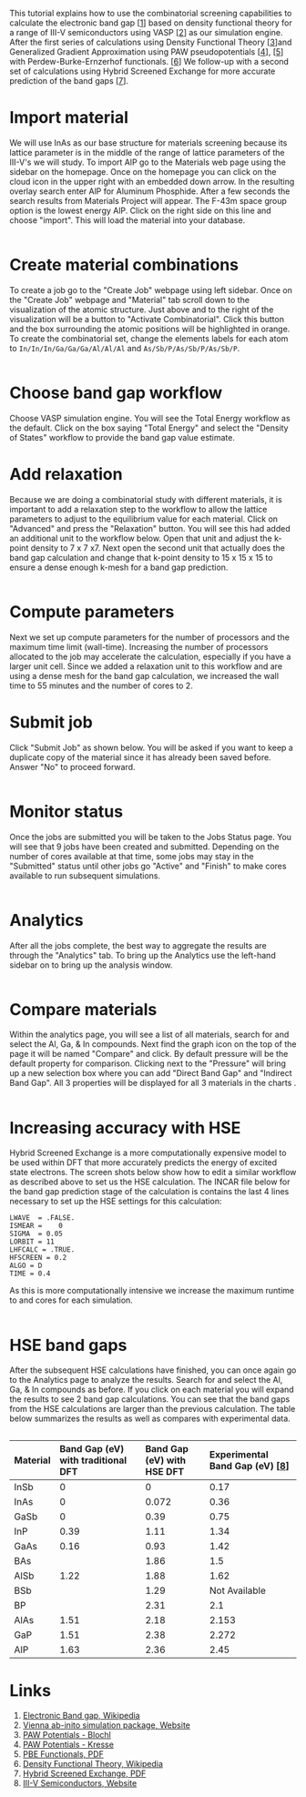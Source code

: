 <!-- by MH -->

This tutorial explains how to use the combinatorial screening capabilities to calculate the electronic band gap [[1](#links)] based on density functional theory for a range of III-V semiconductors using VASP [[2](#links)] as our simulation engine.  After the first series of calculations using Density Functional Theory [[3](#links)]and Generalized Gradient Approximation using PAW pseudopotentials [[4](#links)], [[5](#links)] with Perdew-Burke-Ernzerhof functionals. [[6](#links)] We follow-up with a second set of calculations using Hybrid Screened Exchange for more accurate prediction of the band gaps [[7](#links)].

# Import material

We will use InAs as our base structure for materials screening because its lattice parameter is in the middle of the range of lattice parameters of the III-V's we will study.  To import AlP go to the Materials web page using the sidebar on the homepage.  Once on the homepage you can click on the cloud icon in the upper right with an embedded down arrow.  In the resulting overlay search enter AlP for Aluminum Phosphide.  After a few seconds the search results from Materials Project will appear.  The F-43m space group option is the lowest energy AlP.  Click on the right side on this line and choose "import".  This will load the material into your database.

<img data-gifffer="/images/IIIVImport.gif"/>

# Create material combinations

To create a job go to the "Create Job" webpage using left sidebar.  Once on the "Create Job" webpage and "Material" tab scroll down to the visualization of the atomic structure.  Just above and to the right of the visualization will be a button to "Activate Combinatorial".  Click this button and the box surrounding the atomic positions will be highlighted in orange.  To create the combinatorial set, change the elements labels for each atom to `In/In/In/Ga/Ga/Ga/Al/Al/Al` and `As/Sb/P/As/Sb/P/As/Sb/P`.

<img data-gifffer="/images/IIIVCreate.gif"/>

# Choose band gap workflow

Choose VASP simulation engine. You will see the Total Energy workflow as the default.  Click on the box saying "Total Energy" and select the "Density of States" workflow to provide the band gap value estimate.

# Add relaxation

Because we are doing a combinatorial study with different materials, it is important to add a relaxation step to the workflow to allow the lattice parameters to adjust to the equilibrium value for each material.  Click on "Advanced" and press the "Relaxation" button.  You will see this had added an additional unit to the workflow below.  Open that unit and adjust the k-point density to 7 x 7 x7.  Next open the second unit that actually does the band gap calculation and change that k-point density to 15 x 15 x 15  to ensure a dense enough k-mesh for a band gap prediction.

<img data-gifffer="/images/IIIVWorkflow.gif"/>

# Compute parameters

Next we set up compute parameters for the number of processors and the maximum time limit (wall-time).  Increasing the number of processors allocated to the job may accelerate the calculation, especially if you have a larger unit cell.  Since we added a relaxation unit to this workflow and are using a dense mesh for the band gap calculation, we increased the wall time to 55 minutes and the number of cores to 2.

# Submit job

Click "Submit Job" as shown below. You will be asked if you want to keep a duplicate copy of the material since it has already been saved before. Answer "No" to proceed forward.

<img data-gifffer="/images/IIIVSubmit.gif"/>

# Monitor status

Once the jobs are submitted you will be taken to the Jobs Status page.  You will see that 9 jobs have been created and submitted.  Depending on the number of cores available at that time, some jobs may stay in the "Submitted" status until other jobs go "Active" and "Finish" to make cores available to run subsequent simulations.

<img data-gifffer="/images/IIIVResults.gif"/>

# Analytics

After all the jobs complete, the best way to aggregate the results are through the "Analytics" tab.  To bring up the Analytics use the left-hand sidebar on to bring up the analysis window.

<img data-gifffer="/images/IIIVAnalytics.gif"/>

# Compare materials

Within the analytics page, you will see a list of all materials, search for and select the Al, Ga, & In compounds.  Next find the graph icon on the top of the page it will be named "Compare" and click.  By default pressure will be the default property for comparison.  Clicking next to the "Pressure" will bring up a new selection box where you can add "Direct Band Gap" and "Indirect Band Gap".  All 3 properties will be displayed for all 3 materials in the charts .

<img data-gifffer="/images/IIIVBandGaps.gif"/>

# Increasing accuracy with HSE

Hybrid Screened Exchange is a more computationally expensive model to be used within DFT that more accurately predicts the energy of excited state electrons.  The screen shots below show how to edit a similar workflow as described above to set us the HSE calculation.  The INCAR file below for the band gap prediction stage of the calculation is contains the last 4 lines necessary to set up the HSE settings for this calculation:

```
LWAVE  = .FALSE.
ISMEAR =    0
SIGMA  = 0.05
LORBIT = 11
LHFCALC = .TRUE.
HFSCREEN = 0.2
ALGO = D
TIME = 0.4
```

As this is more computationally intensive we increase the maximum runtime to and cores for each simulation.

<img data-gifffer="/images/IIIVHSECreate.gif"/>

# HSE band gaps

After the subsequent HSE calculations have finished, you can once again go to the Analytics page to analyze the results.  Search for and select the Al, Ga, & In compounds as before.  If you click on each material you will expand the results to see 2 band gap calculations.  You can see that the band gaps from the HSE calculations are larger than the previous calculation.  The table below summarizes the results as well as compares with experimental data.

<img data-gifffer="/images/IIIVHSEAnalytics.gif"/>

| Material | Band Gap (eV) with traditional DFT | Band Gap (eV) with HSE DFT | Experimental Band Gap (eV) [[8](#links)]|
|:---------------|:------------|:------------|:------------|
| InSb | 0    | 0     | 0.17  |
| InAs | 0    | 0.072 | 0.36  |
| GaSb | 0    | 0.39  | 0.75  |
| InP  | 0.39 | 1.11  | 1.34  |
| GaAs | 0.16 | 0.93  | 1.42  |
| BAs  |      | 1.86  | 1.5   |
| AlSb | 1.22 | 1.88  | 1.62  |
| BSb  |      | 1.29  | Not Available |
| BP   |      | 2.31  | 2.1   |
| AlAs | 1.51 | 2.18  | 2.153 |
| GaP  | 1.51 | 2.38  | 2.272 |
| AlP  | 1.63 | 2.36  | 2.45  |

# Links

1. [Electronic Band gap, Wikipedia](https://en.wikipedia.org/wiki/Band_gap)
2. [Vienna ab-inito simulation package, Website](https://www.vasp.at/)
3. [PAW Potentials - Blochl](http://journals.aps.org/prb/abstract/10.1103/PhysRevB.50.17953)
4. [PAW Potentials - Kresse](http://journals.aps.org/prb/abstract/10.1103/PhysRevB.59.1758)
5. [PBE Functionals, PDF](http://journals.aps.org/prl/abstract/10.1103/PhysRevLett.77.3865)
6. [Density Functional Theory, Wikipedia](https://en.wikipedia.org/wiki/Density_functional_theory)
7. [Hybrid Screened Exchange, PDF](https://www.vasp.at/index.php/news/36-highlights/68-hse-hybrid-functional)
8. [III-V Semiconductors, Website](http://www.semiconductors.co.uk/propiiiv5653.htm)

